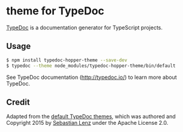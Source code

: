 #  theme for TypeDoc

[TypeDoc](http://typedoc.io/) is a documentation generator for TypeScript projects.

## Usage

```bash
$ npm install typedoc-hopper-theme --save-dev
$ typedoc --theme node_modules/typedoc-hopper-theme/bin/default
```

See TypeDoc documentation (http://typedoc.io/) to learn more about TypeDoc.


## Credit

Adapted from the [default TypeDoc themes](https://github.com/TypeStrong/typedoc-default-themes), which
was authored and Copyright 2015 by [Sebastian Lenz](http://www.sebastian-lenz.de) under the Apache
License 2.0.
